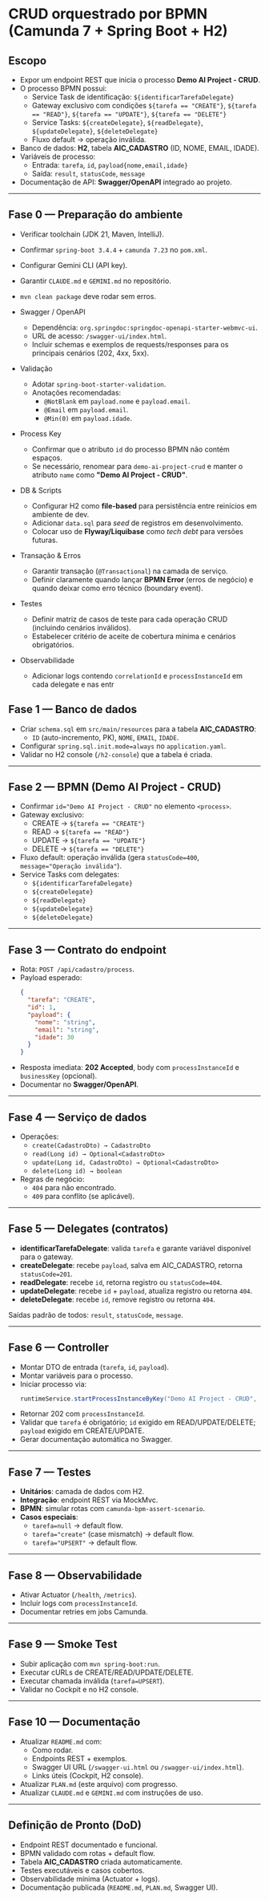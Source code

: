 # CRUD orquestrado por BPMN (Camunda 7 + Spring Boot + H2)

## Escopo
- Expor um endpoint REST que inicia o processo **Demo AI Project - CRUD**.
- O processo BPMN possui:
    - Service Task de identificação: `${identificarTarefaDelegate}`
    - Gateway exclusivo com condições `${tarefa == "CREATE"}`, `${tarefa == "READ"}`, `${tarefa == "UPDATE"}`, `${tarefa == "DELETE"}`
    - Service Tasks: `${createDelegate}`, `${readDelegate}`, `${updateDelegate}`, `${deleteDelegate}`
    - Fluxo default → operação inválida.
- Banco de dados: **H2**, tabela **AIC_CADASTRO** (ID, NOME, EMAIL, IDADE).
- Variáveis de processo:
    - Entrada: `tarefa`, `id`, `payload{nome,email,idade}`
    - Saída: `result`, `statusCode`, `message`
- Documentação de API: **Swagger/OpenAPI** integrado ao projeto.

---

## Fase 0 — Preparação do ambiente
- Verificar toolchain (JDK 21, Maven, IntelliJ).
- Confirmar `spring-boot 3.4.4` + `camunda 7.23` no `pom.xml`.
- Configurar Gemini CLI (API key).
- Garantir `CLAUDE.md` e `GEMINI.md` no repositório.
- `mvn clean package` deve rodar sem erros.

- Swagger / OpenAPI
  - Dependência: `org.springdoc:springdoc-openapi-starter-webmvc-ui`.
  - URL de acesso: `/swagger-ui/index.html`.
  - Incluir schemas e exemplos de requests/responses para os principais cenários (202, 4xx, 5xx).

- Validação
  - Adotar `spring-boot-starter-validation`.
  - Anotações recomendadas:
      - `@NotBlank` em `payload.nome` e `payload.email`.
      - `@Email` em `payload.email`.
      - `@Min(0)` em `payload.idade`.

- Process Key
  - Confirmar que o atributo `id` do processo BPMN não contém espaços.
  - Se necessário, renomear para `demo-ai-project-crud` e manter o atributo `name` como **"Demo AI Project - CRUD"**.
 
- DB & Scripts
  - Configurar H2 como **file-based** para persistência entre reinícios em ambiente de dev.
  - Adicionar `data.sql` para *seed* de registros em desenvolvimento.
  - Colocar uso de **Flyway/Liquibase** como *tech debt* para versões futuras.

- Transação & Erros
  - Garantir transação (`@Transactional`) na camada de serviço.
  - Definir claramente quando lançar **BPMN Error** (erros de negócio) e quando deixar como erro técnico (boundary event).

- Testes
  - Definir matriz de casos de teste para cada operação CRUD (incluindo cenários inválidos).
  - Estabelecer critério de aceite de cobertura mínima e cenários obrigatórios.

- Observabilidade
  - Adicionar logs contendo `correlationId` e `processInstanceId` em cada delegate e nas entr

## Fase 1 — Banco de dados
- Criar `schema.sql` em `src/main/resources` para a tabela **AIC_CADASTRO**:
    - `ID` (auto-incremento, PK), `NOME`, `EMAIL`, `IDADE`.
- Configurar `spring.sql.init.mode=always` no `application.yaml`.
- Validar no H2 console (`/h2-console`) que a tabela é criada.

---

## Fase 2 — BPMN (Demo AI Project - CRUD)
- Confirmar `id="Demo AI Project - CRUD"` no elemento `<process>`.
- Gateway exclusivo:
    - CREATE → `${tarefa == "CREATE"}`
    - READ → `${tarefa == "READ"}`
    - UPDATE → `${tarefa == "UPDATE"}`
    - DELETE → `${tarefa == "DELETE"}`
- Fluxo default: operação inválida (gera `statusCode=400`, `message="Operação inválida"`).
- Service Tasks com delegates:
    - `${identificarTarefaDelegate}`
    - `${createDelegate}`
    - `${readDelegate}`
    - `${updateDelegate}`
    - `${deleteDelegate}`

---

## Fase 3 — Contrato do endpoint
- Rota: `POST /api/cadastro/process`.
- Payload esperado:
  ```json
  {
    "tarefa": "CREATE",
    "id": 1,
    "payload": {
      "nome": "string",
      "email": "string",
      "idade": 30
    }
  }
  ```
- Resposta imediata: **202 Accepted**, body com `processInstanceId` e `businessKey` (opcional).
- Documentar no **Swagger/OpenAPI**.

---

## Fase 4 — Serviço de dados
- Operações:
    - `create(CadastroDto) → CadastroDto`
    - `read(Long id) → Optional<CadastroDto>`
    - `update(Long id, CadastroDto) → Optional<CadastroDto>`
    - `delete(Long id) → boolean`
- Regras de negócio:
    - `404` para não encontrado.
    - `409` para conflito (se aplicável).

---

## Fase 5 — Delegates (contratos)
- **identificarTarefaDelegate**: valida `tarefa` e garante variável disponível para o gateway.
- **createDelegate**: recebe `payload`, salva em AIC_CADASTRO, retorna `statusCode=201`.
- **readDelegate**: recebe `id`, retorna registro ou `statusCode=404`.
- **updateDelegate**: recebe `id` + `payload`, atualiza registro ou retorna `404`.
- **deleteDelegate**: recebe `id`, remove registro ou retorna `404`.

Saídas padrão de todos: `result`, `statusCode`, `message`.

---

## Fase 6 — Controller
- Montar DTO de entrada (`tarefa`, `id`, `payload`).
- Montar variáveis para o processo.
- Iniciar processo via:
  ```java
  runtimeService.startProcessInstanceByKey("Demo AI Project - CRUD", vars);
  ```
- Retornar 202 com `processInstanceId`.
- Validar que `tarefa` é obrigatório; `id` exigido em READ/UPDATE/DELETE; `payload` exigido em CREATE/UPDATE.
- Gerar documentação automática no Swagger.

---

## Fase 7 — Testes
- **Unitários**: camada de dados com H2.
- **Integração**: endpoint REST via MockMvc.
- **BPMN**: simular rotas com `camunda-bpm-assert-scenario`.
- **Casos especiais**:
    - `tarefa=null` → default flow.
    - `tarefa="create"` (case mismatch) → default flow.
    - `tarefa="UPSERT"` → default flow.

---

## Fase 8 — Observabilidade
- Ativar Actuator (`/health`, `/metrics`).
- Incluir logs com `processInstanceId`.
- Documentar retries em jobs Camunda.

---

## Fase 9 — Smoke Test
- Subir aplicação com `mvn spring-boot:run`.
- Executar cURLs de CREATE/READ/UPDATE/DELETE.
- Executar chamada inválida (`tarefa=UPSERT`).
- Validar no Cockpit e no H2 console.

---

## Fase 10 — Documentação
- Atualizar `README.md` com:
    - Como rodar.
    - Endpoints REST + exemplos.
    - Swagger UI URL (`/swagger-ui.html` ou `/swagger-ui/index.html`).
    - Links úteis (Cockpit, H2 console).
- Atualizar `PLAN.md` (este arquivo) com progresso.
- Atualizar `CLAUDE.md` e `GEMINI.md` com instruções de uso.

---

## Definição de Pronto (DoD)
- Endpoint REST documentado e funcional.
- BPMN validado com rotas + default flow.
- Tabela **AIC_CADASTRO** criada automaticamente.
- Testes executáveis e casos cobertos.
- Observabilidade mínima (Actuator + logs).
- Documentação publicada (`README.md`, `PLAN.md`, Swagger UI).  
